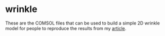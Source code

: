# wrinkle
These are the COMSOL files that can be used to build a simple 2D wrinkle model for people to reproduce the results from my [article](https://chaozhuang22.github.io/fea/wrinkle/).
